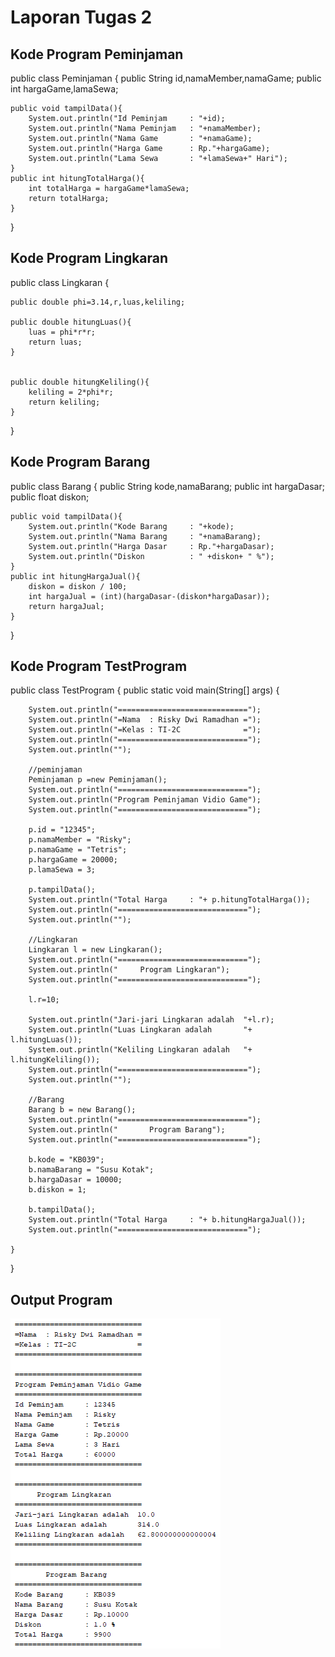 # Laporan Tugas 2
## Kode Program Peminjaman
public class Peminjaman {
    public String id,namaMember,namaGame;
    public int hargaGame,lamaSewa;
    
    public void tampilData(){
        System.out.println("Id Peminjam     : "+id);
        System.out.println("Nama Peminjam   : "+namaMember);
        System.out.println("Nama Game       : "+namaGame);
        System.out.println("Harga Game      : Rp."+hargaGame);
        System.out.println("Lama Sewa       : "+lamaSewa+" Hari");
    }
    public int hitungTotalHarga(){
        int totalHarga = hargaGame*lamaSewa;
        return totalHarga;
    }   
}
## Kode Program Lingkaran
public class Lingkaran {

    public double phi=3.14,r,luas,keliling;
    
    public double hitungLuas(){
        luas = phi*r*r;
        return luas;
    }
    
    
    public double hitungKeliling(){
        keliling = 2*phi*r;
        return keliling;
    }
    
}
## Kode Program Barang
public class Barang {
    public String kode,namaBarang;
    public int hargaDasar;
    public float diskon;
    
    public void tampilData(){
        System.out.println("Kode Barang     : "+kode);
        System.out.println("Nama Barang     : "+namaBarang);
        System.out.println("Harga Dasar     : Rp."+hargaDasar);
        System.out.println("Diskon          : " +diskon+ " %");
    }
    public int hitungHargaJual(){
        diskon = diskon / 100;
        int hargaJual = (int)(hargaDasar-(diskon*hargaDasar));
        return hargaJual;
    }
    
}
## Kode Program TestProgram
public class TestProgram {
    public static void main(String[] args) {
        

        System.out.println("=============================");
        System.out.println("=Nama  : Risky Dwi Ramadhan =");
        System.out.println("=Kelas : TI-2C              =");
        System.out.println("=============================");
        System.out.println("");
        
        //peminjaman
        Peminjaman p =new Peminjaman();
        System.out.println("=============================");
        System.out.println("Program Peminjaman Vidio Game");
        System.out.println("=============================");
        
        p.id = "12345";
        p.namaMember = "Risky";
        p.namaGame = "Tetris";
        p.hargaGame = 20000;
        p.lamaSewa = 3;
        
        p.tampilData();
        System.out.println("Total Harga     : "+ p.hitungTotalHarga());
        System.out.println("=============================");
        System.out.println("");
        
        //Lingkaran
        Lingkaran l = new Lingkaran();
        System.out.println("=============================");
        System.out.println("     Program Lingkaran");
        System.out.println("=============================");
        
        l.r=10;
        
        System.out.println("Jari-jari Lingkaran adalah  "+l.r);
        System.out.println("Luas Lingkaran adalah       "+ l.hitungLuas());        
        System.out.println("Keliling Lingkaran adalah   "+ l.hitungKeliling());
        System.out.println("=============================");
        System.out.println("");
                
        //Barang
        Barang b = new Barang();
        System.out.println("=============================");
        System.out.println("       Program Barang");
        System.out.println("=============================");
        
        b.kode = "KB039";
        b.namaBarang = "Susu Kotak";
        b.hargaDasar = 10000;
        b.diskon = 1;
        
        b.tampilData();
        System.out.println("Total Harga     : "+ b.hitungHargaJual());
        System.out.println("=============================");
        
    }
}

## Output Program

<img src="image/Output.png" />
